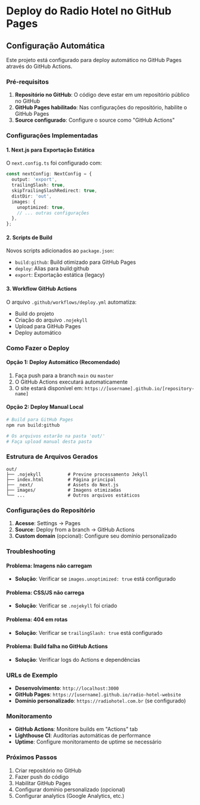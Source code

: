 # Deploy do Radio Hotel no GitHub Pages

## Configuração Automática

Este projeto está configurado para deploy automático no GitHub Pages através do GitHub Actions.

### Pré-requisitos

1. **Repositório no GitHub**: O código deve estar em um repositório público no GitHub
2. **GitHub Pages habilitado**: Nas configurações do repositório, habilite o GitHub Pages
3. **Source configurado**: Configure o source como "GitHub Actions"

### Configurações Implementadas

#### 1. Next.js para Exportação Estática

O `next.config.ts` foi configurado com:
```typescript
const nextConfig: NextConfig = {
  output: 'export',
  trailingSlash: true,
  skipTrailingSlashRedirect: true,
  distDir: 'out',
  images: {
    unoptimized: true,
    // ... outras configurações
  },
};
```

#### 2. Scripts de Build

Novos scripts adicionados ao `package.json`:
- `build:github`: Build otimizado para GitHub Pages
- `deploy`: Alias para build:github
- `export`: Exportação estática (legacy)

#### 3. Workflow GitHub Actions

O arquivo `.github/workflows/deploy.yml` automatiza:
- Build do projeto
- Criação do arquivo `.nojekyll`
- Upload para GitHub Pages
- Deploy automático

### Como Fazer o Deploy

#### Opção 1: Deploy Automático (Recomendado)

1. Faça push para a branch `main` ou `master`
2. O GitHub Actions executará automaticamente
3. O site estará disponível em: `https://[username].github.io/[repository-name]`

#### Opção 2: Deploy Manual Local

```bash
# Build para GitHub Pages
npm run build:github

# Os arquivos estarão na pasta 'out/'
# Faça upload manual desta pasta
```

### Estrutura de Arquivos Gerados

```
out/
├── .nojekyll          # Previne processamento Jekyll
├── index.html         # Página principal
├── _next/             # Assets do Next.js
├── images/            # Imagens otimizadas
└── ...                # Outros arquivos estáticos
```

### Configurações do Repositório

1. **Acesse**: Settings → Pages
2. **Source**: Deploy from a branch → GitHub Actions
3. **Custom domain** (opcional): Configure seu domínio personalizado

### Troubleshooting

#### Problema: Imagens não carregam
- **Solução**: Verificar se `images.unoptimized: true` está configurado

#### Problema: CSS/JS não carrega
- **Solução**: Verificar se `.nojekyll` foi criado

#### Problema: 404 em rotas
- **Solução**: Verificar se `trailingSlash: true` está configurado

#### Problema: Build falha no GitHub Actions
- **Solução**: Verificar logs do Actions e dependências

### URLs de Exemplo

- **Desenvolvimento**: `http://localhost:3000`
- **GitHub Pages**: `https://[username].github.io/radio-hotel-website`
- **Domínio personalizado**: `https://radiohotel.com.br` (se configurado)

### Monitoramento

- **GitHub Actions**: Monitore builds em "Actions" tab
- **Lighthouse CI**: Auditorias automáticas de performance
- **Uptime**: Configure monitoramento de uptime se necessário

### Próximos Passos

1. Criar repositório no GitHub
2. Fazer push do código
3. Habilitar GitHub Pages
4. Configurar domínio personalizado (opcional)
5. Configurar analytics (Google Analytics, etc.)